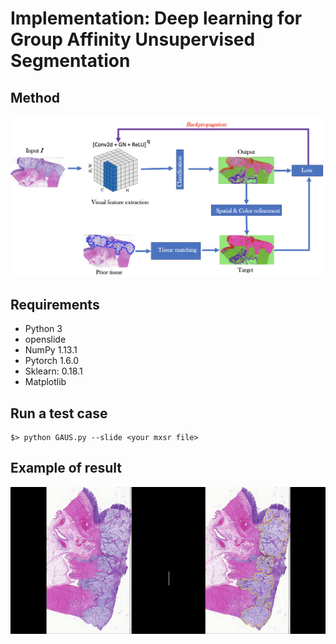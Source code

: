 # Implementation: Deep learning for Group Affinity Unsupervised Segmentation 

## Method
<img src="Misc/Figure1.png"></img>

## Requirements
- Python 3
- openslide
- NumPy 1.13.1
- Pytorch 1.6.0
- Sklearn: 0.18.1
- Matplotlib

   
## Run a test case

    $> python GAUS.py --slide <your mxsr file>


## Example of result

<img src="Misc/demo.gif"></img>


